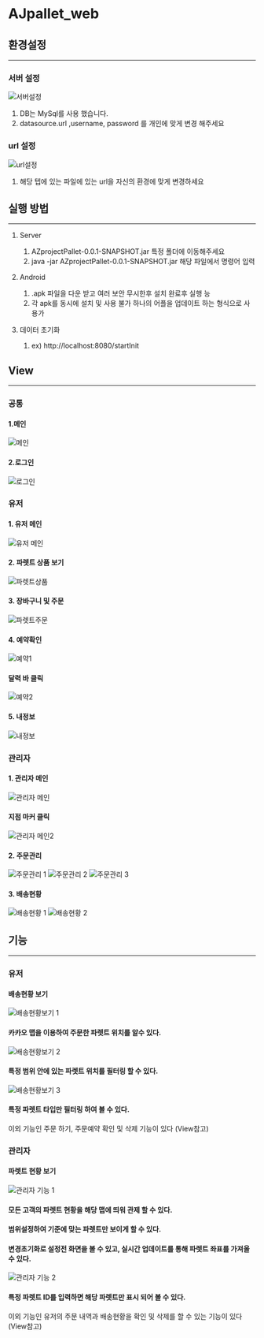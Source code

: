 # AJpallet_web

## 환경설정
***
### 서버 설정
![서버설정](./READMEIMG/서버설정.png)
    
   1. DB는 MySql를 사용 했습니다.
   2. datasource.url ,username, password 를 개인에 맞게 변경 해주세요


### url 설정
![url설정](./READMEIMG/url설정.png)

1. 해당 텝에 있는 파일에 있는 url을 자신의 환경에 맞게 변경하세요

## 실행 방법
***
1. Server
   1. AZprojectPallet-0.0.1-SNAPSHOT.jar 특정 폴더에 이동해주세요
   2. java -jar AZprojectPallet-0.0.1-SNAPSHOT.jar 해당 파일에서 명령어 입력

2. Android
    1. .apk 파일을 다운 받고 여러 보안 무시한후 설치 완료후 실행 능
    2. 각 apk를 동시에 설치 및 사용 불가 하나의 어플을 업데이트 하는 형식으로 사용가 
3. 데이터 초기화
   1. ex) http://localhost:8080/startInit
## View
***

### 공통
#### 1.메인
![메인](./READMEIMG/mainPage.png)
#### 2.로그인
![로그인](./READMEIMG/loginPage.png)

### 유저
#### 1. 유저 메인
![유저 메인](./READMEIMG/userMain.png)
#### 2. 파렛트 상품 보기
![파렛트상품](./READMEIMG/파렛트상품.png)
#### 3. 장바구니 및 주문
![파렛트주문](./READMEIMG/파렛트주문.png)
#### 4. 예약확인
![예약1](./READMEIMG/예약확인1.png)
#### 달력 바 클릭
![예약2](./READMEIMG/예약확인2.png)
#### 5. 내정보
![내정보](./READMEIMG/내정보.png)

### 관리자
#### 1. 관리자 메인
![관리자 메인](./READMEIMG/관리자메인.png)
#### 지점 마커 클릭
![관리자 메인2](./READMEIMG/관리자메인2.png)
#### 2. 주문관리
![주문관리 1](./READMEIMG/주문관리1.png)
![주문관리 2](./READMEIMG/주문관리2.png)
![주문관리 3](./READMEIMG/주문관리3.png)
#### 3. 배송현황
![배송현황 1](./READMEIMG/배송현황1.png)
![배송현황 2](./READMEIMG/배송현황2.png)


## 기능
***

### 유저
#### 배송현황 보기
![배송현황보기 1](./READMEIMG/배송현황보기1.png)
#### 카카오 맵을 이용하여 주문한 파렛트 위치를 알수 있다.

![배송현황보기 2](./READMEIMG/배송현황보기2.png)
#### 특정 범위 안에 있는 파렛트 위치를 필터링 할 수 있다.

![배송현황보기 3](./READMEIMG/배송현황보기3.png)
#### 특정 파렛트 타입만 필터링 하여 볼 수 있다.

이외 기능인 주문 하기, 주문예약 확인 및 삭제 기능이 있다 (View참고)

### 관리자
#### 파렛트 현황 보기
![관리자 기능 1](./READMEIMG/관리자기능1.png)
#### 모든 고객의 파렛트 현황을 해당 맵에 띄워 관제 할 수 있다.
#### 범위설정하여 기준에 맞는 파렛트만 보이게 할 수 있다.
#### 변경초기화로 설정전 화면을 볼 수 있고, 실시간 업데이트를 통해 파렛트 좌표를 가져올 수 있다.
![관리자 기능 2](./READMEIMG/관리자기능2.png)
#### 특정 파렛트 ID를 입력하면 해당 파렛트만 표시 되어 볼 수 있다.

이외 기능인 유저의 주문 내역과 배송현황을 확인 및 삭제를 할 수 있는 기능이 있다 (View참고)

